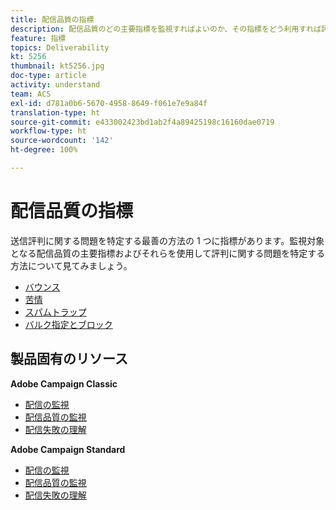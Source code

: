 ```yaml
---
title: 配信品質の指標
description: 配信品質のどの主要指標を監視すればよいのか、その指標をどう利用すれば評判に関する問題を特定できるかについて説明します。
feature: 指標
topics: Deliverability
kt: 5256
thumbnail: kt5256.jpg
doc-type: article
activity: understand
team: ACS
exl-id: d781a0b6-5670-4958-8649-f061e7e9a84f
translation-type: ht
source-git-commit: e433002423bd1ab2f4a89425198c16160dae0719
workflow-type: ht
source-wordcount: '142'
ht-degree: 100%

---
```


# 配信品質の指標

送信評判に関する問題を特定する最善の方法の 1 つに指標があります。監視対象となる配信品質の主要指標およびそれらを使用して評判に関する問題を特定する方法について見てみましょう。

* [バウンス](/help/metrics/bounces.md)
* [苦情](/help/metrics/complaints.md)
* [スパムトラップ](/help/metrics/spam-traps.md)
* [バルク指定とブロック](/help/metrics/bulking-and-blocking.md)

## 製品固有のリソース

**Adobe Campaign Classic**

* [配信の監視](https://experienceleague.adobe.com/docs/campaign-classic/using/sending-messages/monitoring-deliveries/about-delivery-monitoring.html?lang=ja)
* [配信品質の監視](https://experienceleague.adobe.com/docs/campaign-classic/using/sending-messages/deliverability-management/monitoring-deliverability.html?lang=ja)
* [配信失敗の理解](https://experienceleague.adobe.com/docs/campaign-classic/using/sending-messages/monitoring-deliveries/understanding-delivery-failures.html?lang=ja)

**Adobe Campaign Standard**

* [配信の監視](https://experienceleague.adobe.com/docs/campaign-standard/using/testing-and-sending/monitoring-messages/monitoring-a-delivery.html?lang=ja)
* [配信品質の監視](https://experienceleague.adobe.com/docs/campaign-standard/using/testing-and-sending/managing-deliverability/monitor-deliverability.html?lang=ja#testing-and-sending)
* [配信失敗の理解](https://experienceleague.adobe.com/docs/campaign-standard/using/testing-and-sending/monitoring-messages/understanding-delivery-failures.html?lang=ja)
